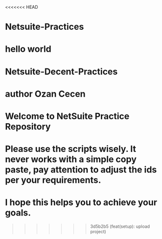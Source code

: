 <<<<<<< HEAD
# Netsuite-Practices

hello world
=======
# Netsuite-Decent-Practices

# author Ozan Cecen

# Welcome to NetSuite Practice Repository
# Please use the scripts wisely. It never works with a simple copy paste, pay attention to adjust the ids per your requirements.
# I hope this helps you to achieve your goals.
>>>>>>> 3d5b2b5 (feat(setup): upload project)
